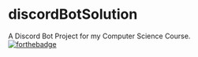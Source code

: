 # discordBotSolution
A Discord Bot Project for my Computer Science Course.
<br>
[![forthebadge](https://forthebadge.com/images/badges/built-with-love.svg)](https://forthebadge.com)
